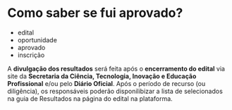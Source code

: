 # Como saber se fui aprovado?

- edital
- oportunidade
- aprovado
- inscrição

A <b>divulgação dos resultados</b> será feita após o <b>encerramento do edital</b> via site da <b>Secretaria da Ciência, Tecnologia, Inovação e Educação Profissional</b> e/ou pelo <b>Diário Oficial</b>. 
Após o período de recurso (ou diligência), os responsáveis poderão disponilibizar a lista de selecionados na guia de Resultados na página do edital na plataforma. 


